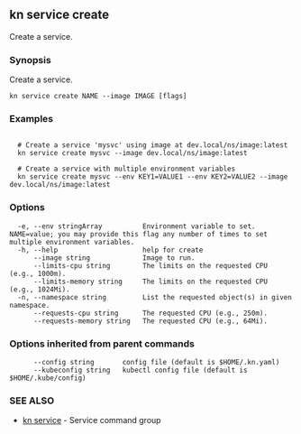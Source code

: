 ## kn service create

Create a service.

### Synopsis

Create a service.

```
kn service create NAME --image IMAGE [flags]
```

### Examples

```

  # Create a service 'mysvc' using image at dev.local/ns/image:latest
  kn service create mysvc --image dev.local/ns/image:latest

  # Create a service with multiple environment variables
  kn service create mysvc --env KEY1=VALUE1 --env KEY2=VALUE2 --image dev.local/ns/image:latest
```

### Options

```
  -e, --env stringArray          Environment variable to set. NAME=value; you may provide this flag any number of times to set multiple environment variables.
  -h, --help                     help for create
      --image string             Image to run.
      --limits-cpu string        The limits on the requested CPU (e.g., 1000m).
      --limits-memory string     The limits on the requested CPU (e.g., 1024Mi).
  -n, --namespace string         List the requested object(s) in given namespace.
      --requests-cpu string      The requested CPU (e.g., 250m).
      --requests-memory string   The requested CPU (e.g., 64Mi).
```

### Options inherited from parent commands

```
      --config string       config file (default is $HOME/.kn.yaml)
      --kubeconfig string   kubectl config file (default is $HOME/.kube/config)
```

### SEE ALSO

* [kn service](kn_service.md)	 - Service command group


